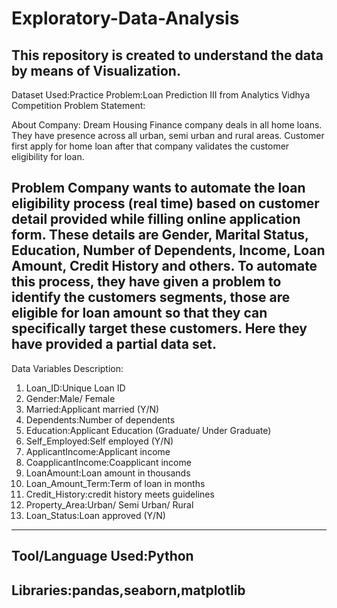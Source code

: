 # Exploratory-Data-Analysis
This repository is created to understand the data by means of Visualization.
-------------------------------------------------------------------------------------------------------------------------------
Dataset Used:Practice Problem:Loan Prediction III from Analytics Vidhya Competition
Problem Statement:

About Company:
Dream Housing Finance company deals in all home loans. They have presence across all urban, semi urban and rural areas. Customer first apply for home loan after that company validates the customer eligibility for loan.

Problem
Company wants to automate the loan eligibility process (real time) based on customer detail provided while filling online application form. These details are Gender, Marital Status, Education, Number of Dependents, Income, Loan Amount, Credit History and others. To automate this process, they have given a problem to identify the customers segments, those are eligible for loan amount so that they can specifically target these customers. Here they have provided a partial data set.
-------------------------------------------------------------------------------------------------------------------------------
Data Variables Description:
1) Loan_ID:Unique Loan ID
2) Gender:Male/ Female
3) Married:Applicant married (Y/N)
4) Dependents:Number of dependents
5) Education:Applicant Education (Graduate/ Under Graduate)
6) Self_Employed:Self employed (Y/N)
7) ApplicantIncome:Applicant income
8) CoapplicantIncome:Coapplicant income
9) LoanAmount:Loan amount in thousands
10) Loan_Amount_Term:Term of loan in months
11) Credit_History:credit history meets guidelines
12) Property_Area:Urban/ Semi Urban/ Rural
13) Loan_Status:Loan approved (Y/N)
-------------------------------------------------------------------------------------------------------------------------------
Tool/Language Used:Python
-------------------------------------------------------------------------------------------------------------------------------
Libraries:pandas,seaborn,matplotlib
-------------------------------------------------------------------------------------------------------------------------------
